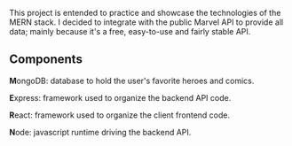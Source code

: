 This project is entended to practice and showcase the technologies of the MERN stack.  I decided to integrate with the public Marvel API to provide all data; mainly because it's a free, easy-to-use and fairly stable API.  

## Components

**M**ongoDB: database to hold the user's favorite heroes and comics.

**E**xpress: framework used to organize the backend API code.

**R**eact: framework used to organize the client frontend code.

**N**ode: javascript runtime driving the backend API.

